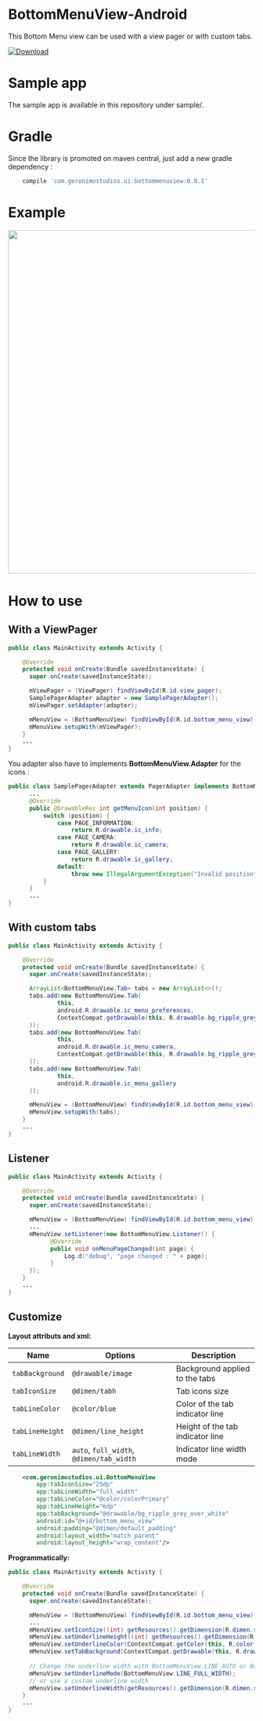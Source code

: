 # BottomMenuView-Android

This Bottom Menu view can be used with a view pager or with custom tabs.

[ ![Download](https://api.bintray.com/packages/geronimostudios/geronimostudios/com.geronimostudios.ui/images/download.svg?version=0.0.1) ](https://bintray.com/geronimostudios/geronimostudios/com.geronimostudios.ui/0.0.1/link)

Sample app
=======
The sample app is available in this repository under sample/.

Gradle
=======
Since the library is promoted on maven central, just add a new gradle dependency :

```groovy
    compile 'com.geronimostudios.ui:bottommenuview:0.0.1'
```

Example
=======
<img src="preview/video_sample.gif"  height="700">

How to use
=======

With a ViewPager
----------------

```java
public class MainActivity extends Activity {

    @Override
    protected void onCreate(Bundle savedInstanceState) {
      super.onCreate(savedInstanceState);

      mViewPager = (ViewPager) findViewById(R.id.view_pager);
      SamplePagerAdapter adapter = new SamplePagerAdapter();
      mViewPager.setAdapter(adapter);

      mMenuView = (BottomMenuView) findViewById(R.id.bottom_menu_view);
      mMenuView.setupWith(mViewPager);
    }
    ...
}
```

You adapter also have to implements **BottomMenuView.Adapter** for the icons :

```java
public class SamplePagerAdapter extends PagerAdapter implements BottomMenuView.Adapter {
      ...
      @Override
      public @DrawableRes int getMenuIcon(int position) {
          switch (position) {
              case PAGE_INFORMATION:
                  return R.drawable.ic_info;
              case PAGE_CAMERA:
                  return R.drawable.ic_camera;
              case PAGE_GALLERY:
                  return R.drawable.ic_gallery;
              default:
                  throw new IllegalArgumentException("Invalid position");
          }
      }
      ...
}
```

With custom tabs
----------------

```java
public class MainActivity extends Activity {

    @Override
    protected void onCreate(Bundle savedInstanceState) {
      super.onCreate(savedInstanceState);

      ArrayList<BottomMenuView.Tab> tabs = new ArrayList<>();
      tabs.add(new BottomMenuView.Tab(
              this,
              android.R.drawable.ic_menu_preferences,
              ContextCompat.getDrawable(this, R.drawable.bg_ripple_grey_over_white)
      ));
      tabs.add(new BottomMenuView.Tab(
              this,
              android.R.drawable.ic_menu_camera,
              ContextCompat.getDrawable(this, R.drawable.bg_ripple_grey_over_white)
      ));
      tabs.add(new BottomMenuView.Tab(
              this,
              android.R.drawable.ic_menu_gallery
      ));

      mMenuView = (BottomMenuView) findViewById(R.id.bottom_menu_view);
      mMenuView.setupWith(tabs);
    }
    ...
}
```

Listener
--------

```java
public class MainActivity extends Activity {

    @Override
    protected void onCreate(Bundle savedInstanceState) {
      super.onCreate(savedInstanceState);

      mMenuView = (BottomMenuView) findViewById(R.id.bottom_menu_view);
      ...
      mMenuView.setListener(new BottomMenuView.Listener() {
            @Override
            public void onMenuPageChanged(int page) {
                Log.d("debug", "page changed : " + page);
            }
      });
    }
    ...
}
```

Customize
--------

**Layout attributs and xml:**

| Name                 | Options           | Description |
| -----                | --------          | ----------- |
| `tabBackground`      | `@drawable/image` | Background applied to the tabs |
| `tabIconSize`         | `@dimen/tabh`  | Tab icons size |
| `tabLineColor`  | `@color/blue`     | Color of the tab indicator line |
| `tabLineHeight` | `@dimen/line_height`     | Height of the tab indicator line |
| `tabLineWidth`            | `auto`, `full_width`, `@dimen/tab_width` | Indicator line width mode |

```xml
    <com.geronimostudios.ui.BottomMenuView
        app:tabIconSize="25dp"
        app:tabLineWidth="full_width"
        app:tabLineColor="@color/colorPrimary"
        app:tabLineHeight="6dp"
        app:tabBackground="@drawable/bg_ripple_grey_over_white"
        android:id="@+id/bottom_menu_view"
        android:padding="@dimen/default_padding"
        android:layout_width="match_parent"
        android:layout_height="wrap_content"/>
```

**Programmatically:**

```java
public class MainActivity extends Activity {

    @Override
    protected void onCreate(Bundle savedInstanceState) {
      super.onCreate(savedInstanceState);

      mMenuView = (BottomMenuView) findViewById(R.id.bottom_menu_view);
      ...
      mMenuView.setIconSize((int) getResources().getDimension(R.dimen.sample_icon_height_40)); // Change icons size
      mMenuView.setUnderlineHeight((int) getResources().getDimension(R.dimen.sample_underline_height_2)); // change line height
      mMenuView.setUnderlineColor(ContextCompat.getColor(this, R.color.colorAccent)); // change line color
      mMenuView.setTabBackground(ContextCompat.getDrawable(this, R.drawable.bg_sample)); // change tab background drawable
      
      // Change the underline width with BottomMenuView.LINE_AUTO or BottomMenuView.LINE_FULL_WIDTH
      mMenuView.setUnderlineMode(BottomMenuView.LINE_FULL_WIDTH); 
      // or use a custom underline width
      mMenuView.setUnderlineWidth(getResources().getDimension(R.dimen.sample_custim_tab_width));
    }
    ...
}
